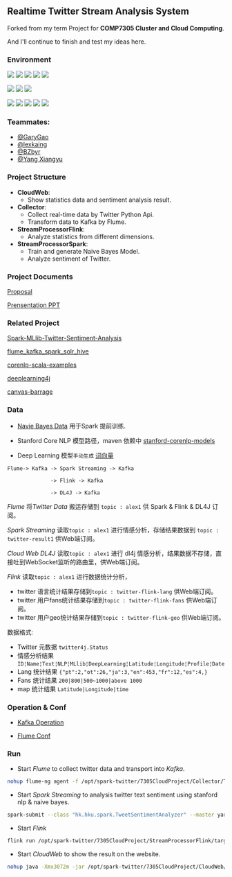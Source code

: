 ## Realtime Twitter Stream Analysis System

Forked from my term Project for **COMP7305 Cluster and Cloud Computing**.

And I'll continue to finish and test my ideas here.

### Environment

[![](https://img.shields.io/badge/Hadoop-v2.7.5-blue.svg)](https://hadoop.apache.org)
[![](https://img.shields.io/badge/Spark-v2.4.0-blue.svg)](https://spark.apache.org)
[![](https://img.shields.io/badge/Flume-1.9.0-blue.svg)](https://flume.apache.org)
[![](https://img.shields.io/badge/Kafka-2.1.1-blue.svg)](http://kafka.apache.org)
[![](https://img.shields.io/badge/Flink-1.7.2-blue.svg)](https://flink.apache.org)

[![](https://img.shields.io/badge/Scala-2.11.12-brightgreen.svg)](https://www.scala-lang.org)
[![](https://img.shields.io/badge/Python-3.6.7-brightgreen.svg)](https://www.python.org)
[![](https://img.shields.io/badge/Java-1.8-brightgreen.svg)](https://www.oracle.com/technetwork/java/javase/downloads/jdk8-downloads-2133151.html)

[![](https://img.shields.io/badge/SpringBoot-2.1.3-ff69b4.svg)](https://docs.spring.io)
[![](https://img.shields.io/badge/JQuery-3.3.1-ff69b4.svg)](https://jquery.com)
[![](https://img.shields.io/badge/Sockjs-1.3.0-ff69b4.svg)](https://github.com/sockjs/sockjs-client)
[![](https://img.shields.io/badge/Stomp-2.3.3-ff69b4.svg)](http://stomp.github.io)
[![](https://img.shields.io/badge/Echarts-4.2.1-ff69b4.svg)](https://echarts.baidu.com)

### Teammates:

  - [@GaryGao](https://github.com/GaryGao829)
  - [@lexkaing](http://alextk2012.github.io)
  - [@BZbyr](https://github.com/BZbyr)
  - [@Yang Xiangyu](https://github.com/ulysses1881826)
  
### Project Structure
 
 - __CloudWeb__: 
   - Show statistics data and sentiment analysis result.
 - __Collector__:
   - Collect real-time data by Twitter Python Api.
   - Transform data to Kafka by Flume.
 - __StreamProcessorFlink__:
   - Analyze statistics from different dimensions.
 - __StreamProcessorSpark__:
   - Train and generate Naive Bayes Model.
   - Analyze sentiment of Twitter.
   

### Project Documents

[Proposal](https://docs.google.com/document/d/1zzrZSWjRAz3FpL2EyyuIOGwQPduTtCBiCcYJMfmvA4I/edit?usp=sharing)

[Prensentation PPT](https://docs.google.com/presentation/d/13iHaXcwX7a4WkaIA79BHxhsM9GSiKSfBs25j12pviWY/edit?usp=sharing)

### Related Project

 [Spark-MLlib-Twitter-Sentiment-Analysis](https://github.com/P7h/Spark-MLlib-Twitter-Sentiment-Analysis)

 [flume_kafka_spark_solr_hive](https://github.com/obaidcuet/flume_kafka_spark_solr_hive/tree/master/codes)

 [corenlp-scala-examples](https://github.com/harpribot/corenlp-scala-examples)
 
 [deeplearning4j](https://github.com/deeplearning4j/deeplearning4j)
 
 [canvas-barrage](https://github.com/zhaofinger/canvas-barrage)

### Data

 - [Navie Bayes Data](http://help.sentiment140.com/for-students) 用于Spark 提前训练.
 
 - Stanford Core NLP 模型路径，maven 依赖中 [stanford-corenlp-models](https://stanfordnlp.github.io/CoreNLP/download.html)
 
 - Deep Learning 模型```手动生成``` [词向量]()
     

 
 ```
 Flume-> Kafka -> Spark Streaming -> Kafka  
         
               -> Flink -> Kafka
               
               -> DL4J -> Kafka
 ```
 
 *Flume*  将*Twitter Data* 搬运存储到 ```topic : alex1``` 供 Spark & Flink & DL4J 订阅。
 
 *Spark Streaming* 读取```topic : alex1``` 进行情感分析，存储结果数据到 ```topic : twitter-result1``` 供Web端订阅。
 
 *Cloud Web DL4J* 读取```topic : alex1``` 进行 dl4j 情感分析，结果数据不存储，直接吐到WebSocket监听的路由里，供Web端订阅。
 
 *Flink* 读取```topic : alex1``` 进行数据统计分析，
 - twitter 语言统计结果存储到```topic : twitter-flink-lang``` 供Web端订阅。
 - twitter 用户fans统计结果存储到```topic : twitter-flink-fans``` 供Web端订阅。
 - twitter 用户geo统计结果存储到```topic : twitter-flink-geo``` 供Web端订阅。
 
 数据格式:
 
 - Twitter 元数据 ```twitter4j.Status```
 - 情感分析结果 ```ID¦Name¦Text¦NLP¦MLlib¦DeepLearning¦Latitude¦Longitude¦Profile¦Date```
 - Lang 统计结果 ```{"pt":2,"ot":26,"ja":3,"en":453,"fr":12,"es":4,}```
 - Fans 统计结果 ```200|800|500~1000|above 1000```
 - map 统计结果 ```Latitude|Longitude|time```

### Operation & Conf

- [Kafka Operation](https://gist.github.com/AlexTK2012/7a1c68ec2b904528c41e726ebece4b46)

- [Flume Conf](https://gist.github.com/AlexTK2012/1d3288f0e474b4ad66db80950b402230)

### Run

* Start *Flume* to collect twitter data and transport into *Kafka*.

```sh
nohup flume-ng agent -f /opt/spark-twitter/7305CloudProject/Collector/TwitterToKafka.conf -Dflume.root.logger=DEBUG,console -n a1 >> flume.log 2>&1 &
```

* Start *Spark Streaming* to analysis twitter text sentiment using stanford nlp & naive bayes.

```sh
spark-submit --class "hk.hku.spark.TweetSentimentAnalyzer" --master yarn --deploy-mode cluster --num-executors 2 --executor-memory 4g --executor-cores 4 --driver-memory 4g --conf spark.kryoserializer.buffer.max=2048 --conf spark.yarn.executor.memoryOverhead=2048 /opt/spark-twitter/7305CloudProject/StreamProcessorSpark/target/StreamProcessorSpark-jar-with-dependencies.jar
```

* Start *Flink* 
```sh
flink run /opt/spark-twitter/7305CloudProject/StreamProcessorFlink/target/StreamProcessorFlink-1.0-SNAPSHOT.jar
```

* Start *CloudWeb* to show the result on the website.

```sh
nohup java -Xmx3072m -jar /opt/spark-twitter/7305CloudProject/CloudWeb/target/CloudWeb-1.0-SNAPSHOT.jar & 
```

